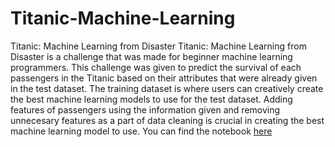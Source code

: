 # Titanic-Machine-Learning
Titanic: Machine Learning from Disaster
Titanic: Machine Learning from Disaster is a challenge that was made for beginner machine learning programmers. This challenge was given to predict the survival of each passengers in the Titanic based on their attributes that were already given in the test dataset. The training dataset is where users can creatively create the best machine learning models to use for the test dataset. Adding features of passengers using the information given and removing unnecesary features as a part of data cleaning is crucial in creating the best machine learning model to use.
You can find the notebook [here](https://github.com/yohanesusanto/Titanic-Machine-Learning/blob/show/Project%20Titanic%20with%20instructions.ipynb)
